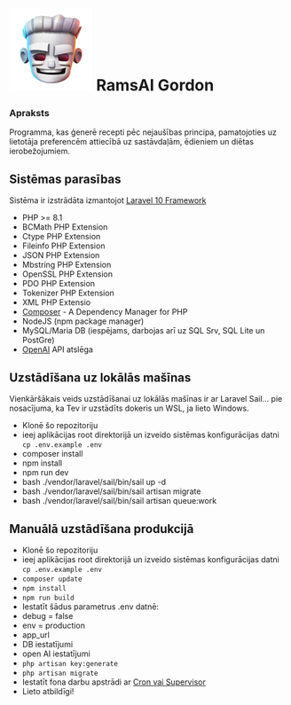 # ![app logo](https://raw.githubusercontent.com/another-pavels/GroupB-Recepies/main/public/assets/img/logo_med.png) RamsAI Gordon
### Apraksts
Programma, kas ģenerē recepti pēc nejaušības principa, pamatojoties uz lietotāja preferencēm attiecībā uz sastāvdaļām, ēdieniem un diētas ierobežojumiem.
## Sistēmas parasības
Sistēma ir izstrādāta izmantojot [Laravel 10 Framework](https://laravel.com/docs/10.x)
- PHP >= 8.1
- BCMath PHP Extension
- Ctype PHP Extension
- Fileinfo PHP Extension
- JSON PHP Extension
- Mbstring PHP Extension
- OpenSSL PHP Extension
- PDO PHP Extension
- Tokenizer PHP Extension
- XML PHP Extensio
- [Composer](https://getcomposer.org/) - A Dependency Manager for PHP 
- NodeJS (npm package manager)
- MySQL/Maria DB (iespējams, darbojas arī uz SQL Srv, SQL Lite un PostGre)
- [OpenAI](https://openai.com/blog/openai-api) API atslēga
## Uzstādīšana uz lokālās mašīnas
Vienkāršākais veids uzstādīšanai uz lokālās mašīnas ir ar Laravel Sail... pie nosacījuma, ka Tev ir uzstādīts dokeris un WSL, ja lieto Windows.
-   Klonē šo repozitoriju
- ieej aplikācijas root direktorijā un izveido sistēmas konfigurācijas datni `cp .env.example .env`
-   composer install
- npm install 
- npm run dev
-   bash ./vendor/laravel/sail/bin/sail up -d
-   bash ./vendor/laravel/sail/bin/sail artisan migrate
-   bash ./vendor/laravel/sail/bin/sail artisan queue:work
## Manuālā uzstādīšana produkcijā

- Klonē šo repozitoriju
- ieej aplikācijas root direktorijā un izveido sistēmas konfigurācijas datni `cp .env.example .env`
-  `composer update`
-  `npm install`
-  `npm run build`
- Iestatīt šādus parametrus .env datnē:
- debug = false
- env = production
- app_url
- DB iestatījumi
- open AI iestatījumi
-  `php artisan key:generate`
-  `php artisan migrate`
- Iestatīt fona darbu apstrādi ar [Cron vai Supervisor](https://laravel.com/docs/10.x/queues#supervisor-configuration)
- Lieto atbildīgi!
